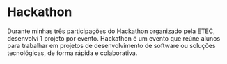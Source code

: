 # Hackathon
Durante minhas três participações do Hackathon organizado pela ETEC, desenvolvi 1 projeto por evento. Hackathon é um evento que reúne alunos para trabalhar em projetos de desenvolvimento de software ou soluções tecnológicas, de forma rápida e colaborativa.
